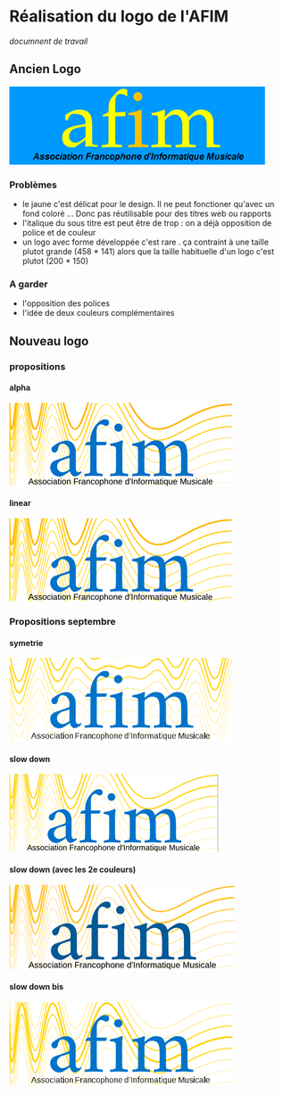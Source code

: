 # Réalisation du logo de l'AFIM
*documnent de travail*

## Ancien Logo
![ancien logo](img/old_afim_logo.png)
### Problèmes
* le jaune c'est délicat pour le design. Il ne peut fonctioner qu'avec un fond coloré ... Donc pas réutilisable pour des titres web ou rapports
* l'italique du sous titre est peut être de trop : on a déjà opposition de police et de couleur
* un logo avec forme développée c'est rare . ça contraint à une taille plutot grande (458 * 141) alors que la taille habituelle d'un logo c'est plutot (200 * 150)

### A garder
* l'opposition des polices
* l'idée de deux couleurs complémentaires



## Nouveau logo

### propositions
#### alpha
![yellow to orange alpha](img/version_2_alpha.png)

#### linear
![yellow to orange](img/version_2.png)

### Propositions septembre
#### symetrie 
![symetrie](img/symetrie.png)

#### slow down
![slow down](img/slow_down.png)

#### slow down (avec les 2e couleurs)
![slow down](img/slow_down_orange.png)

#### slow down bis
![slow down](img/slow_down2.png)